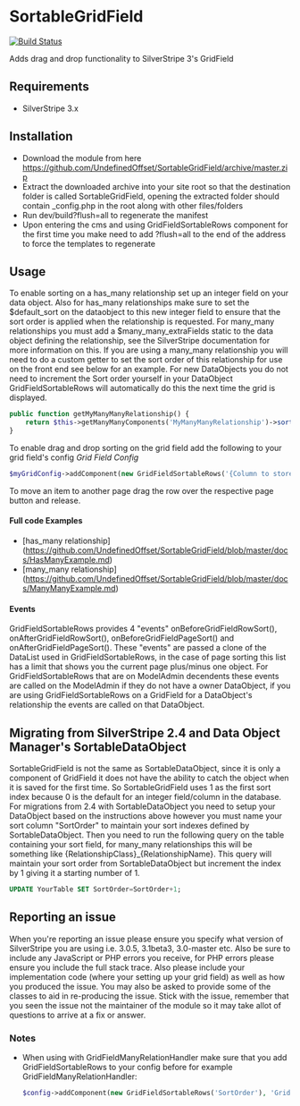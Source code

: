 SortableGridField
=================
[![Build Status](https://travis-ci.org/UndefinedOffset/SortableGridField.png)](https://travis-ci.org/UndefinedOffset/SortableGridField)

Adds drag and drop functionality to SilverStripe 3's GridField

## Requirements
* SilverStripe 3.x

## Installation
* Download the module from here https://github.com/UndefinedOffset/SortableGridField/archive/master.zip
* Extract the downloaded archive into your site root so that the destination folder is called SortableGridField, opening the extracted folder should contain _config.php in the root along with other files/folders
* Run dev/build?flush=all to regenerate the manifest
* Upon entering the cms and using GridFieldSortableRows component for the first time you make need to add ?flush=all to the end of the address to force the templates to regenerate

## Usage
To enable sorting on a has_many relationship set up an integer field on your data object. Also for has_many relationships make sure to set the $default_sort on the dataobject to this new integer field to ensure that the sort order is applied when the relationship is requested. For many_many relationships you must add a $many_many_extraFields static to the data object defining the relationship, see the SilverStripe documentation for more information on this. If you are using a many_many relationship you will need to do a custom getter to set the sort order of this relationship for use on the front end see below for an example. For new DataObjects you do not need to increment the Sort order yourself in your DataObject GridFieldSortableRows will automatically do this the next time the grid is displayed.

```php
public function getMyManyManyRelationship() {
    return $this->getManyManyComponents('MyManyManyRelationship')->sort('SortColumn');
}
```


To enable drag and drop sorting on the grid field add the following to your grid field's config
*Grid Field Config*

```php
$myGridConfig->addComponent(new GridFieldSortableRows('{Column to store sort}'));
```

To move an item to another page drag the row over the respective page button and release.

#### Full code Examples
* [has_many relationship] (https://github.com/UndefinedOffset/SortableGridField/blob/master/docs/HasManyExample.md)
* [many_many relationship] (https://github.com/UndefinedOffset/SortableGridField/blob/master/docs/ManyManyExample.md)

#### Events
GridFieldSortableRows provides 4 "events" onBeforeGridFieldRowSort(), onAfterGridFieldRowSort(), onBeforeGridFieldPageSort() and onAfterGridFieldPageSort(). These "events" are passed a clone of the DataList used in GridFieldSortableRows, in the case of page sorting this list has a limit that shows you the current page plus/minus one object. For GridFieldSortableRows that are on ModelAdmin decendents these events are called on the ModelAdmin if they do not have a owner DataObject, if you are using GridFieldSortableRows on a GridField for a DataObject's relationship the events are called on that DataObject.

## Migrating from SilverStripe 2.4 and Data Object Manager's SortableDataObject
SortableGridField is not the same as SortableDataObject, since it is only a component of GridField it does not have the ability to catch the object when it is saved for the first time. So SortableGridField uses 1 as the first sort index because 0 is the default for an integer field/column in the database. For migrations from 2.4 with SortableDataObject you need to setup your DataObject based on the instructions above however you must name your sort column "SortOrder" to maintain your sort indexes defined by SortableDataObject. Then you need to run the following query on the table containing your sort field, for many_many relationships this will be something like {RelationshipClass}_{RelationshipName}. This query will maintain your sort order from SortableDataObject but increment the index by 1 giving it a starting number of 1.

```sql
UPDATE YourTable SET SortOrder=SortOrder+1;
```

## Reporting an issue
When you're reporting an issue please ensure you specify what version of SilverStripe you are using i.e. 3.0.5, 3.1beta3, 3.0-master etc. Also be sure to include any JavaScript or PHP errors you receive, for PHP errors please ensure you include the full stack trace. Also please include your implementation code (where your setting up your grid field) as well as how you produced the issue. You may also be asked to provide some of the classes to aid in re-producing the issue. Stick with the issue, remember that you seen the issue not the maintainer of the module so it may take allot of questions to arrive at a fix or answer.

### Notes
* When using with GridFieldManyRelationHandler make sure that you add GridFieldSortableRows to your config before for example GridFieldManyRelationHandler:

    ```php
    $config->addComponent(new GridFieldSortableRows('SortOrder'), 'GridFieldManyRelationHandler');
    ```